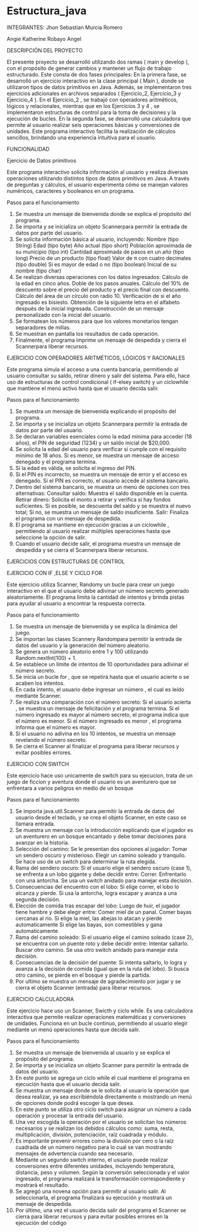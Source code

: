 # Estructura_java
INTEGRANTES: 
Jhon Sebastian Murcia Romero 

Angie Katherine Robayo Angel


DESCRIPCIÓN DEL PROYECTO 

El presente proyecto se desarrolló utilizando dos ramas ( main y develop ), con el propósito de generar cambios y mantener un flujo de trabajo estructurado. Este consta de dos fases principales:
    En la primera fase, se desarrolló un ejercicio interactivo en la clase principal ( Main ), donde se utilizaron tipos de datos primitivos en Java. Además, se implementaron tres ejercicios adicionales en archivos separados ( Ejercicio_2, Ejercicio_3 y Ejercicio_4 ). En el Ejercicio_2 , se trabajó con operadores aritméticos, lógicos y relacionales, mientras que en los Ejercicios 3 y 4 , se implementaron estructuras de control para la toma de decisiones y la ejecución de bucles.
    En la segunda fase, se desarrolló una calculadora que permite al usuario realizar seis operaciones básicas y conversiones de unidades. Este programa interactivo facilita la realización de cálculos sencillos, brindando una experiencia intuitiva para el usuario.

FUNCIONALIDAD 


Ejercicio de Datos primitivos

Este programa interactivo solicita información al usuario y realiza diversas operaciones utilizando distintos tipos de datos primitivos en Java. A través de preguntas y cálculos, el usuario experimenta cómo se manejan valores numéricos, caracteres y booleanos en un programa.

Pasos para el funcionamiento

1. Se muestra un mensaje de bienvenida donde se explica el propósito del programa.
2. Se importa y se inicializa un objeto Scannerpara permitir la entrada de datos por parte del usuario.
3. Se solicita información básica al usuario, incluyendo:
   Nombre (tipo String)
   Edad (tipo byte)
   Año actual (tipo short)
   Población aproximada de su municipio (tipo int)
   Cantidad aproximada de pasos en un año (tipo long)
   Precio de un producto (tipo float)
   Valor de π con cuatro decimales (tipo double)
   Si es mayor de edad o no (tipo boolean)
   Inicial de su nombre (tipo char)
4. Se realizan diversas operaciones con los datos ingresados:
   Cálculo de la edad en cinco años.
   Doble de los pasos anuales.
   Cálculo del 10% de descuento sobre el precio del producto y el precio final con descuento.
   Cálculo del área de un círculo con radio 10.
   Verificación de si el año ingresado es bisiesto.
   Obtención de la siguiente letra en el alfabeto después de la inicial ingresada.
   Construcción de un mensaje personalizado con la inicial del usuario.
5. Se formatean los números para que los valores monetarios tengan separadores de millas.
6. Se muestran en pantalla los resultados de cada operación.
7.  Finalmente, el programa imprime un mensaje de despedida y cierra el Scannerpara liberar recursos.


EJERCICIO CON OPERADORES ARITMÉTICOS, LÓGICOS Y RACIONALES 

Este programa simula el acceso a una cuenta bancaria, permitiendo al usuario consultar su saldo, retirar dinero y salir del sistema. Para ello, hace uso de estructuras de control condicional ( if-elsey switch) y un ciclowhile que mantiene el menú activo hasta que el usuario decida salir.

Pasos para el funcionamiento

1. Se muestra un mensaje de bienvenida explicando el propósito del programa.
2. Se importa y se inicializa un objeto Scannerpara permitir la entrada de datos por parte del usuario.
3. Se declaran variables esenciales como la edad mínima para acceder (18 años), el PIN de seguridad (1234) y un saldo inicial de $20,000.
4. Se solicita la edad del usuario para verificar si cumple con el requisito mínimo de 18 años. Si es menor, se muestra un mensaje de acceso denegado y el programa termina.
5. Si la edad es válida, se solicita el ingreso del PIN.
6. Si el PIN es incorrecto, se muestra un mensaje de error y el acceso es denegado. Si el PIN es correcto, el usuario accede al sistema bancario.
7. Dentro del sistema bancario, se muestra un menú de opciones con tres alternativas:
   Consultar saldo: Muestra el saldo disponible en la cuenta.
   Retirar dinero: Solicita el monto a retirar y verifica si hay fondos suficientes. Si es posible, se descuenta del saldo y se muestra el nuevo total; Si no, se muestra un mensaje de saldo insuficiente.
   Salir: Finaliza el programa con un mensaje de despedida.
8. El programa se mantiene en ejecución gracias a un ciclowhile , permitiendo al usuario realizar múltiples operaciones hasta que seleccione la opción de salir.
9. Cuando el usuario decide salir, el programa muestra un mensaje de despedida y se cierra el Scannerpara liberar recursos.

EJERCICIOS CON ESTRUCTURAS DE CONTROL

EJERCICIO CON IF ,ELSE Y CICLO FOR 

Este ejercicio utiliza Scanner, Randomy un bucle para crear un juego interactivo en el que el usuario debe adivinar un número secreto generado aleatoriamente. El programa limita la cantidad de intentos y brinda pistas para ayudar al usuario a encontrar la respuesta correcta.

Pasos para el funcionamiento 

1.  Se muestra un mensaje de bienvenida y se explica la dinámica del juego.
2. Se importan las clases Scannery Randompara permitir la entrada de datos del usuario y la generación del número aleatorio.
3. Se genera un número aleatorio entre 1 y 100 utilizando Random.nextInt(100) + 1.
4. Se establece un límite de intentos de 10 oportunidades para adivinar el número secreto.
5.  Se inicia un bucle for , que se repetirá hasta que el usuario acierte o se acaben los intentos.
6.  En cada intento, el usuario debe ingresar un número , el cual es leído mediante Scanner.
7. Se realiza una comparación con el número secreto:
   Si el usuario acierta , se muestra un mensaje de felicitación y el programa termina.
   Si el número ingresado es mayor al número secreto, el programa indica que el número es menor.
   Si el número ingresado es menor , el programa informa que el número es mayor.
8. Si el usuario no adivina en los 10 intentos, se muestra un mensaje revelando el número secreto.
9.  Se cierra el Scanner al finalizar el programa para liberar recursos y evitar posibles errores.

EJERCICIO CON SWITCH

Este ejercicio hace uso unicamente de switch para su ejecucion, trata de un juego de ficcion y aventura donde el usuario es un aventurero que se enfrentara a varios peligros en medio de un bosque

Pasos para el funcionamiento

1. Se importa java.util.Scanner para permitir la entrada de datos del usuario desde el teclado, y se crea el objeto Scanner, en este caso se llamara entrada.
2. Se muestra un mensaje con la introducción explicando que el jugador es un aventurero en un bosque encantado y debe tomar decisiones para avanzar en la historia.
3. Selección del camino: Se le presentan dos opciones al jugador:
   Tomar un sendero oscuro y misterioso.
   Elegir un camino soleado y tranquilo.
   Se hace uso de un switch para determinar la ruta elegida.
4. Rama del sendero oscuro: Si el usuario elige el sendero oscuro (case 1), se enfrenta a un lobo gigante y debe decidir entre:
   Correr.
   Enfrentarlo con una antorcha.
   Se usa un switch anidado para manejar esta decisión.
5. Consecuencias del encuentro con el lobo:
   Si elige correr, el lobo lo alcanza y pierde.
   Si usa la antorcha, logra escapar y avanza a una segunda decisión.
6. Elección de comida tras escapar del lobo: Luego de huir, el jugador tiene hambre y debe elegir entre:
   Comer miel de un panal.
   Comer bayas cercanas al río.
   Si elige la miel, las abejas lo atacan y pierde automaticamente
   Si elige las bayas, son comestibles y gana automaticamente
7. Rama del camino soleado: Si el usuario elige el camino soleado (case 2), se encuentra con un puente roto y debe decidir entre:
   Intentar saltarlo.
   Buscar otro camino.
   Se usa otro switch anidado para manejar esta decisión.
8. Consecuencias de la decisión del puente:
   Si intenta saltarlo, lo logra y avanza a la decisión de comida (igual que en la ruta del lobo).
   Si busca otro camino, se pierde en el bosque y pierde la partida.
9. Por ultimo se muestra un mensaje de agradecimiento por jugar y se cierra el objeto Scanner (entrada) para liberar recursos.

EJERCICIO CALCULADORA 

Este ejercicio hace uso un Scanner, Swicth y ciclo while. Es una calculadora interactiva que permite realizar  operaciones matemáticas y conversiones de unidades. Funciona en un bucle continuo, permitiendo al usuario elegir mediante un menú operaciones hasta que decida salir.

Pasos para el funcionamiento

1. Se muestra un mensaje de bienvenida al usuario y se explica el propósito del programa.
2. Se importa y se inicializa un objeto Scanner para permitir la entrada de datos del usuario.
3. En este punto se agrega un ciclo while el cual mantiene el programa en ejecución hasta que el usuario decida salir.
4. Se muestra un mensaje donde se le solicita al usuario la operación que desea realizar, ya sea escribiéndola directamente o mostrando un menú de opciones donde podrá escoger la que desea.
5. En este punto se utiliza otro ciclo switch para asignar un número a cada operación y procesar la entrada del usuario.
6. Una vez escogida la operación por el usuario se solicitan los números necesarios y se realizan los debidos cálculos como: suma, resta, multiplicación, división, potenciación, raíz cuadrada y módulo.
7. Es importante prevenir errores como la división por cero o la raíz cuadrada de un número negativo para lo cual se van mostrando mensajes de advertencia cuando sea necesario.
8. Mediante un segundo switch interno, el usuario puede realizar conversiones entre diferentes unidades, incluyendo temperatura, distancia, peso y volumen. Según la conversión seleccionada y el valor ingresado, el programa realizará la transformación correspondiente y mostrará el resultado.
9. Se agregó una novena opción para permitir al usuario salir. Al seleccionarla, el programa finalizará su ejecución y mostrará un mensaje de despedida.
10. Por último, una vez el usuario decida salir del programa el Scanner se cierra para liberar recursos y para evitar posibles errores en la ejecución del código

 
